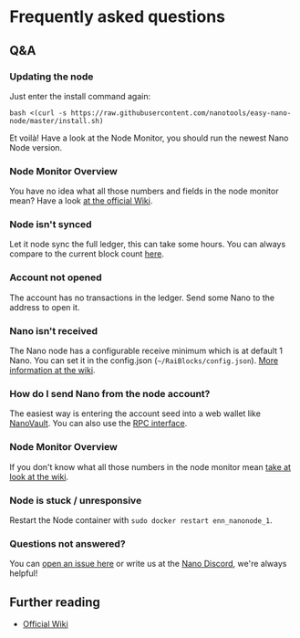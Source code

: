 # Frequently asked questions

## Q&A

### Updating the node
Just enter the install command again:

```
bash <(curl -s https://raw.githubusercontent.com/nanotools/easy-nano-node/master/install.sh)
```

Et voilà! Have a look at the Node Monitor, you should run the newest Nano Node version.

### Node Monitor Overview
You have no idea what all those numbers and fields in the node monitor mean? Have a look [at the official Wiki](https://github.com/NanoTools/nanoNodeMonitor/wiki/Monitor-Overview).

### Node isn't synced
Let it node sync the full ledger, this can take some hours. You can always compare to the current block count [here](https://www.nanode.co/blocks).

### Account not opened
The account has no transactions in the ledger. Send some Nano to the address to open it.

### Nano isn't received
The Nano node has a configurable receive minimum which is at default 1 Nano. You can set it in the config.json (`~/RaiBlocks/config.json`). [More information at the wiki](https://github.com/nanocurrency/raiblocks/wiki/config.json).

### How do I send Nano from the node account?
The easiest way is entering the account seed into a web wallet like [NanoVault](https://nanovault.io/). You can also use the [RPC interface](https://github.com/nanocurrency/raiblocks/wiki/RPC-protocol#send).

### Node Monitor Overview
If you don't know what all those numbers in the node monitor mean [take at look at the wiki](https://github.com/NanoTools/nanoNodeMonitor/wiki/Monitor-Overview). 

### Node is stuck / unresponsive
Restart the Node container with `sudo docker restart enn_nanonode_1`.

### Questions not answered?
You can [open an issue here](https://github.com/NanoTools/easy-nano-node/issues) or write us at the [Nano Discord](https://chat.nano.org/), we're always helpful!

## Further reading

- [Official Wiki](https://github.com/nanocurrency/raiblocks/wiki)